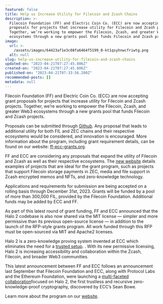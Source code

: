 ```yaml
---
featured: false
title: Help us Increase Utility for Filecoin and Zcash Chains
description: >-
  Filecoin Foundation (FF) and Electric Coin Co. (ECC) are now accepting grant
  proposals for projects that increase utility for Filecoin and Zcash projects.
  Together, we’re working to empower the Filecoin, Zcash, and greater Web3
  ecosystems through a new grants pool that funds Filecoin and Zcash projects.
image:
  url: >-
    /assets/images/64423af1e3c08fa6464f5199_0-kt1qsyhnwcfriwtg.png
  alt: null
slug: help-us-increase-utility-for-filecoin-and-zcash-chains
updated-on: "2023-04-21T07:27:45.806Z"
created-on: "2023-04-21T07:27:45.806Z"
published-on: "2023-04-21T07:33:56.200Z"
recommended-posts: []
metadata: null
---
```


Filecoin Foundation (FF) and Electric Coin Co. (ECC) are now accepting grant proposals for projects that increase utility for Filecoin and Zcash projects. Together, we’re working to empower the Filecoin, Zcash, and greater Web3 ecosystems through a new grants pool that funds Filecoin and Zcash projects.

Proposals can be submitted through [Github](https://github.com/filecoin-project/devgrants/blob/master/rfps/zcash-and-filecoin.md#zcash-and-filecoin-rfp). Any proposal that leads to additional utility for both FIL and ZEC chains and their respective ecosystems would be considered, and innovation is encouraged. More information about the program, including grant requirement details, can be found on our website: [ff-ecc-grants.org](https://ff-ecc-grants.org/).

FF and ECC are considering any proposals that expand the utility of Filecoin and Zcash as well as their respective ecosystems. The [new website](http://ff-ecc-grants.org/) details examples of projects that are ideal for the grant program, such as projects that support Filecoin storage payments in ZEC, media and file support in Zcash encrypted memos and NFTs, and zero-knowledge technology.

Applications and requirements for submission are being accepted on a rolling basis through December 31st, 2023. Grants will be funded by a pool of more than 300,000 FIL, provided by the Filecoin Foundation. Additional funds may be added by ECC and FF.

As part of this latest round of grant funding, FF and ECC announced that the Halo 2 codebase is also now shared via the MIT license — simpler and more permissive than its previous open-source license — in addition to the launch of the RFP-style grants program. All work funded through this RFP must be open-sourced via MIT and Apache2 licenses.

Halo 2 is a zero-knowledge proving system invented at ECC which eliminates the need for a [trusted setup](https://electriccoin.co/blog/snark-parameters). . With its new permissive licensing, Halo 2 is increasing accessibility and collaboration within the Zcash, Filecoin, and broader Web3 communities.

This latest announcement between FF and ECC follows an announcement last September that Filecoin Foundation and ECC, along with Protocol Labs and the Ethereum Foundation, were launching a [multi-faceted collaboration](https://electriccoin.co/blog/ethereum-zcash-filecoin-collab/)focused on Halo 2, the first trustless and recursive zero-knowledge-proof cryptography, discovered by ECC’s Sean Bowe.

Learn more about the program on our [website](http://ff-ecc-grants.org/).
